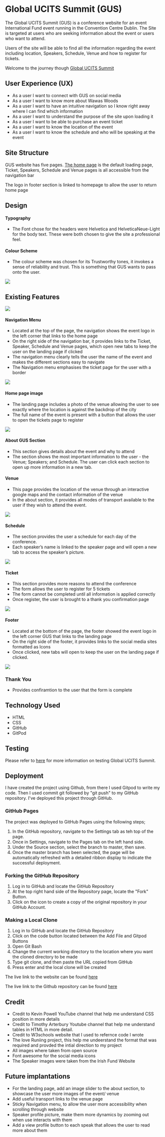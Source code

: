 # Global UCITS Summit (GUS)

The Global UCITS Summit (GUS) is a conference website for an event International Fund event running in the Convention Centre Dublin. The Site is targeted at users who 
are seeking information about the event or users who want to attend.

Users of the site will be able to find all the information regarding the event including location, Speakers, Schedule, Venue and how to register for tickets.

Welcome to the journey though [Global UCITS Summit](https://gnoonandev.github.io/Global-UCITS-Summit/)



## User Experience (UX)

<ul>
    <li> As a user I want to connect with GUS on social media </li>
    <li> As a user I want to know more about Wawas Woods </li>
    <li> As a user I want to have an intuitive navigation so I know right away where I can find which information </li>
    <li> As a user I want to understand the purpose of the site upon loading it </li>
    <li> As a user I want to be able to purchase an event ticket </li>
    <li> As a user I want to know the location of the event </li>
    <li> As a user I want to know the schedule and who will be speaking at the event </li>
</ul>

## Site Structure

GUS website has five pages. [The home page](https://gnoonandev.github.io/Global-UCITS-Summit/) is the default loading page, Ticket, Speakers, Schedule and Venue pages 
is all accessible from the navigation bar

The logo in footer section is linked to homepage to allow the user to return home page

## Design

#### Typography

<ul>
    <li> 
        The Font chose for the headers were Helvetica and HelveticaNeue-Light for the body 
        text. These were both chosen to give the site a professional feel.
    </li>
</ul>

#### Colour Scheme

<ul>
    <li> 
	        The colour scheme was chosen for its Trustworthy tones, it invokes a sense of reliability and trust. 
            This is something that GUS wants to pass onto the user.
    </li>
</ul>

<img src="./assets/read images/colourscheme.png">

## Existing Features 

<img src="./assets/read images/navbar.jpg" >

#### Navigation Menu

<ul>
    <li> 
        Located at the top of the page, the navigation shows the event logo in the left corner that links to the 
        home page 
    </li>                                           
    <li> 
        On the right side of the navigation bar, it provides links to the Ticket, Speaker, Schedule and Venue pages, which open new tabs to keep the user on the 
        landing page if clicked
    </li>
    <li> The navigation menu clearly tells the user the name of the event and makes the different sections easy to navigate </li>
    <li> The Navigation menu emphasises the ticket page for the user with a border </li>
</ul>

<img src="./assets/read images/heroimage.jpg" >

#### Home page image

<ul>                                          
    <li> The landing page includes a photo of the venue allowing the user to see exactly where the location is against the backdrop of the city</li>
    <li> The full name of the event is present with a button that allows the user to open the tickets page to register  </li>
</ul>

<img src="./assets/read images/Aboutgus.jpg" >

#### About GUS Section

<ul>                                          
    <li> This section gives details about the event and why to attend </li>
    <li> 
        The section shows the most important information to the user - the Venue; Speakers; and Schedule. The user can click each section to open up more information 
        in a new tab. 
    </li>
</ul

<img src="./assets/read images/venue.jpg" >

 #### Venue

<ul>
    <li> 
        This page provides the location of the venue through an interactive google maps and the contact information of the venue
    </li>                                           
    <li> 
        In the about section, it provides all modes of transport available to the user if 
        they wish to attend the event.
    </li>
</ul>    

<img src="./assets/read images/schedaule.jpg" >

#### Schedule

<ul>
    <li> 
        The section provides the user a schedule for each day of the conference.
    </li>                                           
    <li> 
        Each speaker’s name is linked to the speaker page and will open a new tab to access the speaker’s picture.
    </li>
</ul>  

<img src="./assets/read images/venue.png">

#### Ticket

<ul>
    <li> This section provides more reasons to attend the conference  </li>
    <li> The form allows the user to register for 5 tickets </li>
    <li> The form cannot be completed until all information is applied correctly </li>
    <li> Once register, the user is brought to a thank you confirmation page  </li>
</ul>

<img src="./assets/read images/footer.jpg" >

#### Footer

<ul>
    <li> Located at the bottom of the page, the footer showed the event logo in the left corner GUS that links to the landing page </li>
    <li> On the right side of the footer, it provides links to the social media sites formatted as Icons </li>
    <li> Once clicked, new tabs will open to keep the user on the landing page if clicked. </li>
</ul>

<img src="./assets/read images/thankyou.PNG">

### Thank You

<ul>
    <li> Provides confiramtion to the user that the form is complete </li>
</ul>

## Technology Used

<ul>
    <li> HTML </li>
    <li> CSS </li>
    <li> GitHub </li>
    <li> GitPod </li>
</ul>

## Testing

Please refer to [here](TESTING.md) for more information on testing Global UCITS Summit.

## Deployment

I have created the project using Github, from there I used Gitpod to write my code. Then I used commit git followed by "git push" to my GitHub repository. 
I've deployed this project through GitHub.

### GitHub Pages

The project was deployed to GitHub Pages using the following steps;

<ol>
    <li> In the GitHub repository, navigate to the Settings tab as teh top of the page. </li>
    <li> Once in Settings, navigate to the Pages tab on the left hand side. </li>
    <li> Under the Source section, select the branch to master, then save.</li>
    <li> Once the master branch has been selected, the page will be automatically refreshed with a detailed ribbon display to indicate the successful deployment. </li>
</ol>

### Forking the GitHub Repository

<ol>
    <li> Log in to GitHub and locate the GitHub Repository</li>
    <li> At the top right hand side of the Repository page, locate the "Fork" Button.</li>
    <li> Click on the icon to create a copy of the original repository in your GitHub Account.</li>
</ol>

### Making a Local Clone

<ol>
    <li> Log in to GitHub and locate the GitHub Repository </li>
    <li> Click on the code button located between the Add File and Gitpod Buttons</li>
    <li> Open Git Bash</li>
    <li> Change the current working directory to the location where you want the cloned directory to be made </li>
    <li> Type git clone, and then paste the URL copied from GitHub </li>
    <li> Press enter and the local clone will be created</li>
</ol>

The live link to the website can be found [here](https://gnoonandev.github.io/Global-UCITS-Summit/) 

The live link to the Github repository can be found [here](https://github.com/gnoonandev/Global-UCITS-Summit)

## Credit

<ul>
    <li> Credit to Kevin Powell YouTube channel that help me understand CSS position in more details  </li>
    <li> Credit to Timothy Arterbury Youtube channel that help me understand tables in HTML in more detail.</li>
    <li> Credit to W3schools website that I used to refernce code I wrote</li>
    <li> The love Runiing project, this help me undeerstand the format that was required and provded the intial direction to my project </li>
    <li> All images where taken from open source </li>
    <li> Font awesome for the social media icons</li>
    <li> The Speaker images were taken from the Irish Fund Website </li>
</ul>

## Future implantations 

<ul>
    <li> For the landing page, add an image slider to the about section, to showcase the user more images of the event/ venue  </li>
    <li> Add useful transport links to the venue page </li>
    <li> Sticky Navigation menu, to allow the user more accessibility when scrolling through website </li>
    <li> Speaker profile picture, make them more dynamics by zooming out when use interacts with them </li>
    <li> Add a view profile button to each speak that allows the user to read more about them</li>
</ul>
